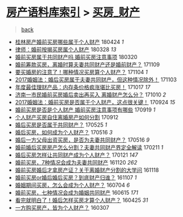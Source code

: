 [房产语料库索引](../../README.md)  > [买房_财产](买房_财产.md)
====
> [back](../README.md)

- [桂林房产婚前买房哪些属于个人财产](http://jkwz.applinzi.com/ittc/7095593734907626513.html#%E6%A1%82%E6%9E%97%E6%88%BF%E4%BA%A7%E5%A9%9A%E5%89%8D%E4%B9%B0%E6%88%BF%E5%93%AA%E4%BA%9B%E5%B1%9E%E4%BA%8E%E4%B8%AA%E4%BA%BA%E8%B4%A2%E4%BA%A7) 180424 *1* 
- [律师：婚前按揭买房属个人财产](http://jkwz.applinzi.com/ittc/7085565250487452688.html#%E5%BE%8B%E5%B8%88%EF%BC%9A%E5%A9%9A%E5%89%8D%E6%8C%89%E6%8F%AD%E4%B9%B0%E6%88%BF%E5%B1%9E%E4%B8%AA%E4%BA%BA%E8%B4%A2%E4%BA%A7) 180328 *13* 
- [婚前买房属于共同财产吗 婚前买房注意事项](http://jkwz.applinzi.com/ittc/7082568209276601355.html#%E5%A9%9A%E5%89%8D%E4%B9%B0%E6%88%BF%E5%B1%9E%E4%BA%8E%E5%85%B1%E5%90%8C%E8%B4%A2%E4%BA%A7%E5%90%97+%E5%A9%9A%E5%89%8D%E4%B9%B0%E6%88%BF%E6%B3%A8%E6%84%8F%E4%BA%8B%E9%A1%B9) 180320  
- [婚前筹款买房，离婚时算夫妻共同财产还是婚前财产？](http://jkwz.applinzi.com/ittc/7033880510571480081.html#%E5%A9%9A%E5%89%8D%E7%AD%B9%E6%AC%BE%E4%B9%B0%E6%88%BF%EF%BC%8C%E7%A6%BB%E5%A9%9A%E6%97%B6%E7%AE%97%E5%A4%AB%E5%A6%BB%E5%85%B1%E5%90%8C%E8%B4%A2%E4%BA%A7%E8%BF%98%E6%98%AF%E5%A9%9A%E5%89%8D%E8%B4%A2%E4%BA%A7%EF%BC%9F) 171109  
- [要买婚房的注意了！哪种情况买房算个人财产？](http://jkwz.applinzi.com/ittc/7030551369138832401.html#%E8%A6%81%E4%B9%B0%E5%A9%9A%E6%88%BF%E7%9A%84%E6%B3%A8%E6%84%8F%E4%BA%86%EF%BC%81%E5%93%AA%E7%A7%8D%E6%83%85%E5%86%B5%E4%B9%B0%E6%88%BF%E7%AE%97%E4%B8%AA%E4%BA%BA%E8%B4%A2%E4%BA%A7%EF%BC%9F) 171104 *1* 
- [2017婚姻法：婚后买房属于夫妻共同财产，但这种情况除外！](http://jkwz.applinzi.com/ittc/7031854148696409104.html#2017%E5%A9%9A%E5%A7%BB%E6%B3%95%EF%BC%9A%E5%A9%9A%E5%90%8E%E4%B9%B0%E6%88%BF%E5%B1%9E%E4%BA%8E%E5%A4%AB%E5%A6%BB%E5%85%B1%E5%90%8C%E8%B4%A2%E4%BA%A7%EF%BC%8C%E4%BD%86%E8%BF%99%E7%A7%8D%E6%83%85%E5%86%B5%E9%99%A4%E5%A4%96%EF%BC%81) 171103  
- [年度最佳理财产品：内存条价格疯涨堪比买房！](http://jkwz.applinzi.com/ittc/7025412637683352593.html#%E5%B9%B4%E5%BA%A6%E6%9C%80%E4%BD%B3%E7%90%86%E8%B4%A2%E4%BA%A7%E5%93%81%EF%BC%9A%E5%86%85%E5%AD%98%E6%9D%A1%E4%BB%B7%E6%A0%BC%E7%96%AF%E6%B6%A8%E5%A0%AA%E6%AF%94%E4%B9%B0%E6%88%BF%EF%BC%81) 171017 *17* 
- [济南一市民婚前买房婚后卖出再买入 离婚财产怎么分？](http://jkwz.applinzi.com/ittc/7022763628216976400.html#%E6%B5%8E%E5%8D%97%E4%B8%80%E5%B8%82%E6%B0%91%E5%A9%9A%E5%89%8D%E4%B9%B0%E6%88%BF%E5%A9%9A%E5%90%8E%E5%8D%96%E5%87%BA%E5%86%8D%E4%B9%B0%E5%85%A5+%E7%A6%BB%E5%A9%9A%E8%B4%A2%E4%BA%A7%E6%80%8E%E4%B9%88%E5%88%86%EF%BC%9F) 171010 *2* 
- [2017婚姻法：婚前买房是否属于个人财产，这点很关键！](http://jkwz.applinzi.com/ittc/7016976607330436112.html#2017%E5%A9%9A%E5%A7%BB%E6%B3%95%EF%BC%9A%E5%A9%9A%E5%89%8D%E4%B9%B0%E6%88%BF%E6%98%AF%E5%90%A6%E5%B1%9E%E4%BA%8E%E4%B8%AA%E4%BA%BA%E8%B4%A2%E4%BA%A7%EF%BC%8C%E8%BF%99%E7%82%B9%E5%BE%88%E5%85%B3%E9%94%AE%EF%BC%81) 170924 *15* 
- [婚前买房是否是个人财产 婚前买房注意事项有哪些](http://jkwz.applinzi.com/ittc/7015067406500889616.html#%E5%A9%9A%E5%89%8D%E4%B9%B0%E6%88%BF%E6%98%AF%E5%90%A6%E6%98%AF%E4%B8%AA%E4%BA%BA%E8%B4%A2%E4%BA%A7+%E5%A9%9A%E5%89%8D%E4%B9%B0%E6%88%BF%E6%B3%A8%E6%84%8F%E4%BA%8B%E9%A1%B9%E6%9C%89%E5%93%AA%E4%BA%9B) 170919 *1* 
- [个人财产买房自住离婚房产如何分割](http://jkwz.applinzi.com/ittc/7012531668571915280.html#%E4%B8%AA%E4%BA%BA%E8%B4%A2%E4%BA%A7%E4%B9%B0%E6%88%BF%E8%87%AA%E4%BD%8F%E7%A6%BB%E5%A9%9A%E6%88%BF%E4%BA%A7%E5%A6%82%E4%BD%95%E5%88%86%E5%89%B2) 170912  
- [婚后买房是否属于共同财产？](http://jkwz.applinzi.com/ittc/6971622744486577157.html#%E5%A9%9A%E5%90%8E%E4%B9%B0%E6%88%BF%E6%98%AF%E5%90%A6%E5%B1%9E%E4%BA%8E%E5%85%B1%E5%90%8C%E8%B4%A2%E4%BA%A7%EF%BC%9F) 170525 *1* 
- [婚后买房，如何成为个人财产？](http://jkwz.applinzi.com/ittc/6968212074638345220.html#%E5%A9%9A%E5%90%8E%E4%B9%B0%E6%88%BF%EF%BC%8C%E5%A6%82%E4%BD%95%E6%88%90%E4%B8%BA%E4%B8%AA%E4%BA%BA%E8%B4%A2%E4%BA%A7%EF%BC%9F) 170516 *3* 
- [婚后一方父母出资买房，是否为夫妻共同财产？](http://jkwz.applinzi.com/ittc/6966797032550302724.html#%E5%A9%9A%E5%90%8E%E4%B8%80%E6%96%B9%E7%88%B6%E6%AF%8D%E5%87%BA%E8%B5%84%E4%B9%B0%E6%88%BF%EF%BC%8C%E6%98%AF%E5%90%A6%E4%B8%BA%E5%A4%AB%E5%A6%BB%E5%85%B1%E5%90%8C%E8%B4%A2%E4%BA%A7%EF%BC%9F) 170516 *9* 
- [婚前婚后买房房产怎么分割？夫妻共同财产界定全解读](http://jkwz.applinzi.com/ittc/6933161938283660292.html#%E5%A9%9A%E5%89%8D%E5%A9%9A%E5%90%8E%E4%B9%B0%E6%88%BF%E6%88%BF%E4%BA%A7%E6%80%8E%E4%B9%88%E5%88%86%E5%89%B2%EF%BC%9F%E5%A4%AB%E5%A6%BB%E5%85%B1%E5%90%8C%E8%B4%A2%E4%BA%A7%E7%95%8C%E5%AE%9A%E5%85%A8%E8%A7%A3%E8%AF%BB) 170211 *1* 
- [婚后买房怎样让共同财产成为个人财产？](http://jkwz.applinzi.com/ittc/6925610026130736133.html#%E5%A9%9A%E5%90%8E%E4%B9%B0%E6%88%BF%E6%80%8E%E6%A0%B7%E8%AE%A9%E5%85%B1%E5%90%8C%E8%B4%A2%E4%BA%A7%E6%88%90%E4%B8%BA%E4%B8%AA%E4%BA%BA%E8%B4%A2%E4%BA%A7%EF%BC%9F) 170121 *147* 
- [婚前买房，7种情况会成为夫妻共同财产](http://jkwz.applinzi.com/ittc/6901823231329043460.html#%E5%A9%9A%E5%89%8D%E4%B9%B0%E6%88%BF%EF%BC%8C7%E7%A7%8D%E6%83%85%E5%86%B5%E4%BC%9A%E6%88%90%E4%B8%BA%E5%A4%AB%E5%A6%BB%E5%85%B1%E5%90%8C%E8%B4%A2%E4%BA%A7) 161120 *262* 
- [婚前买房婚后才拿房产证？关于离婚财产分割的大学问](http://jkwz.applinzi.com/ittc/6901858320645620740.html#%E5%A9%9A%E5%89%8D%E4%B9%B0%E6%88%BF%E5%A9%9A%E5%90%8E%E6%89%8D%E6%8B%BF%E6%88%BF%E4%BA%A7%E8%AF%81%EF%BC%9F%E5%85%B3%E4%BA%8E%E7%A6%BB%E5%A9%9A%E8%B4%A2%E4%BA%A7%E5%88%86%E5%89%B2%E7%9A%84%E5%A4%A7%E5%AD%A6%E9%97%AE) 161118  
- [婚前买房or婚后婚后买房？到底财产归谁？](http://jkwz.applinzi.com/ittc/6897688341004157956.html#%E5%A9%9A%E5%89%8D%E4%B9%B0%E6%88%BFor%E5%A9%9A%E5%90%8E%E5%A9%9A%E5%90%8E%E4%B9%B0%E6%88%BF%EF%BC%9F%E5%88%B0%E5%BA%95%E8%B4%A2%E4%BA%A7%E5%BD%92%E8%B0%81%EF%BC%9F) 161107 *1* 
- [婚姻期间买房，怎么会成为个人财产？](http://jkwz.applinzi.com/ittc/6851043948667339781.html#%E5%A9%9A%E5%A7%BB%E6%9C%9F%E9%97%B4%E4%B9%B0%E6%88%BF%EF%BC%8C%E6%80%8E%E4%B9%88%E4%BC%9A%E6%88%90%E4%B8%BA%E4%B8%AA%E4%BA%BA%E8%B4%A2%E4%BA%A7%EF%BC%9F) 160704 *6* 
- [婚前买房，七种情况会成为婚姻共同财产](http://jkwz.applinzi.com/ittc/6844042288753542148.html#%E5%A9%9A%E5%89%8D%E4%B9%B0%E6%88%BF%EF%BC%8C%E4%B8%83%E7%A7%8D%E6%83%85%E5%86%B5%E4%BC%9A%E6%88%90%E4%B8%BA%E5%A9%9A%E5%A7%BB%E5%85%B1%E5%90%8C%E8%B4%A2%E4%BA%A7) 160615 *171* 
- [看完就明白了！婚后怎样买房才算个人财产？](http://jkwz.applinzi.com/ittc/6824938694406308868.html#%E7%9C%8B%E5%AE%8C%E5%B0%B1%E6%98%8E%E7%99%BD%E4%BA%86%EF%BC%81%E5%A9%9A%E5%90%8E%E6%80%8E%E6%A0%B7%E4%B9%B0%E6%88%BF%E6%89%8D%E7%AE%97%E4%B8%AA%E4%BA%BA%E8%B4%A2%E4%BA%A7%EF%BC%9F) 160425 *31* 
- [一方购买房产，皆为个人财产？](http://jkwz.applinzi.com/ittc/6806852231492011012.html#%E4%B8%80%E6%96%B9%E8%B4%AD%E4%B9%B0%E6%88%BF%E4%BA%A7%EF%BC%8C%E7%9A%86%E4%B8%BA%E4%B8%AA%E4%BA%BA%E8%B4%A2%E4%BA%A7%EF%BC%9F) 160307  
